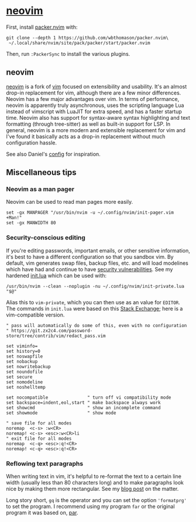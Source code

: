 # [neovim](https://neovim.io/)

First, install [packer.nvim](https://github.com/wbthomason/packer.nvim) with:
```shell
git clone --depth 1 https://github.com/wbthomason/packer.nvim\
 ~/.local/share/nvim/site/pack/packer/start/packer.nvim
```
Then, run `:PackerSync` to install the various plugins.

## neovim

[neovim](https://neovim.io/) is a fork of [vim](https://www.vim.org/) focused
on extensibility and usability. It's an almost drop-in replacement for vim,
although there are a few minor differences. Neovim has a few major advantages
over vim. In terms of performance, neovim is apparently truly asynchronous,
uses the scripting language Lua instead of vimscript with LuaJIT for extra
speed, and has a faster startup time. Neovim also has support for syntax-aware
syntax highlighting and text formatting (through tree-sitter) as well as
built-in support for LSP. In general, neovim is a more modern and extensible
replacement for vim and I've found it basically acts as a drop-in replacement
without much configuration hassle.

See also Daniel's
[config](https://github.com/brownie-in-motion/dotfiles/tree/master/.config/nvim)
for inspiration.

## Miscellaneous tips

### Neovim as a man pager

Neovim can be used to read man pages more easily.
```fish
set -gx MANPAGER "/usr/bin/nvim -u ~/.config/nvim/init-pager.vim +Man!"
set -gx MANWIDTH 80
```

### Security-conscious editing

If you're editing passwords, important emails, or other sensitive
information, it's best to have a different configuration so that you
sandbox vim. By default, vim generates swap files, backup files, etc.
and will load modelines which have had and continue to have [security
vulnerabilities](https://lwn.net/Vulnerabilities/20249/). See my hardened
[init.lua](../../.config/nvim/init-private.lua) which can be used with:
```shell
/usr/bin/nvim --clean --noplugin -nu ~/.config/nvim/init-private.lua "$@"
```

Alias this to `vim-private`, which you can then use as an value
for `EDITOR`. The commands in `init.lua` were based on this [Stack
Exchange](https://vi.stackexchange.com/questions/6177/); here is
a vim-compatible version.
```vimscript
" pass will automatically do some of this, even with no configuration
" https://git.zx2c4.com/password-store/tree/contrib/vim/redact_pass.vim

set viminfo=
set history=0
set noswapfile
set nobackup
set nowritebackup
set noundofile
set secure
set nomodeline
set noshelltemp

set nocompatible               " turn off vi compatibility mode
set backspace=indent,eol,start " make backspace always work
set showcmd                    " show an incomplete command
set showmode                   " show mode

" save file for all modes
noremap  <c-s> :w<CR>
noremap! <c-s> <esc>:w<CR>li
" exit file for all modes
noremap  <c-q> <esc>:q!<CR>
noremap! <c-q> <esc>:q!<CR>
```

### Reflowing text paragraphs

When writing text in vim, it's helpful to re-format the text to a
certain line width (usually less than 80 characters long) and to
make paragraphs look nice by making them more rectangular. See my
[blog post](https://cgdct.moe/blog/far/) on the matter.

Long story short, `gq` is the operator and you can set the option
`'formatprg'` to set the program. I recommend using my program `far` or
the original program it was based on, [par](http://www.nicemice.net/par/).

